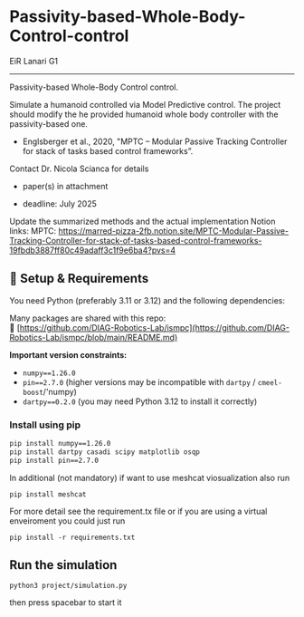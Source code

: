 # Passivity-based-Whole-Body-Control-control
EiR Lanari G1

---

Passivity-based Whole-Body Control control. 

Simulate a humanoid controlled via Model Predictive control. 
The project should modify the he provided humanoid whole body controller with the passivity-based one.

- Englsberger et al., 2020, "MPTC – Modular Passive Tracking Controller for
stack of tasks based control frameworks”.

Contact Dr. Nicola Scianca for details
- paper(s) in attachment

- deadline: July 2025

Update the summarized methods and the actual implementation
Notion links:
 MPTC:
 https://marred-pizza-2fb.notion.site/MPTC-Modular-Passive-Tracking-Controller-for-stack-of-tasks-based-control-frameworks-19fbdb3887ff80c49adaff3c1f9e6ba4?pvs=4



## 🔧 Setup & Requirements

You need Python (preferably 3.11 or 3.12) and the following dependencies:

Many packages are shared with this repo:  
🔗 [https://github.com/DIAG-Robotics-Lab/ismpc](https://github.com/DIAG-Robotics-Lab/ismpc/blob/main/README.md)

**Important version constraints:**
- `numpy==1.26.0`
- `pin==2.7.0` (higher versions may be incompatible with `dartpy` / `cmeel-boost`/'numpy)
- `dartpy==0.2.0` (you may need Python 3.12 to install it correctly)

### Install using pip

```bash
pip install numpy==1.26.0
pip install dartpy casadi scipy matplotlib osqp
pip install pin==2.7.0
```
In additional (not mandatory) if want to use meshcat viosualization also run 
```
pip install meshcat
```

For more detail see the requirement.tx file or if you are using a virtual enveiroment you could just run 

```
pip install -r requirements.txt
```

## Run the simulation
```
python3 project/simulation.py
```
then press spacebar to start it